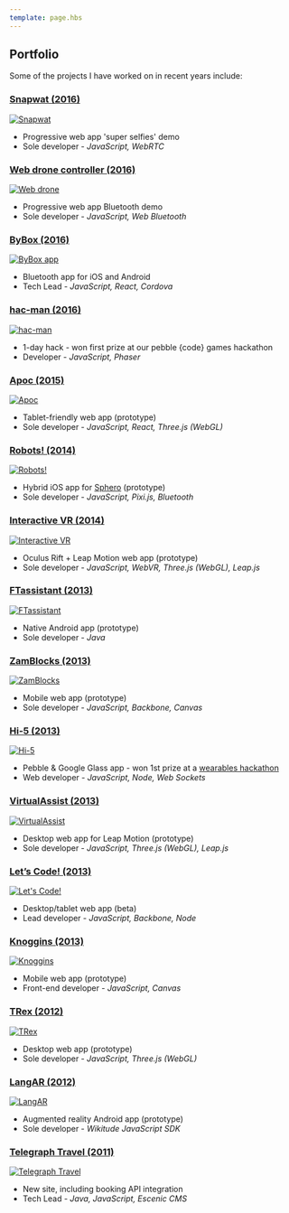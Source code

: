 ```yaml
---
template: page.hbs
---
```


## Portfolio

Some of the projects I have worked on in recent years include:

### [Snapwat (2016)](https://github.com/samsunginternet/snapwat)

[![Snapwat](/images/pages/portfolio/snapwat.png)](https://github.com/samsunginternet/snapwat)

* Progressive web app 'super selfies' demo
* Sole developer - *JavaScript, WebRTC*


### [Web drone controller (2016)](https://github.com/poshaughnessy/web-bluetooth-parrot-drone)

[![Web drone](/images/pages/portfolio/web-drone.png)](https://github.com/poshaughnessy/web-bluetooth-parrot-drone)

* Progressive web app Bluetooth demo 
* Sole developer - *JavaScript, Web Bluetooth*


### [ByBox (2016)](https://play.google.com/store/apps/details?id=com.bybox.stockonnect&hl=en_GB)

[![ByBox app](/images/pages/portfolio/ble-app.png)](https://play.google.com/store/apps/details?id=com.bybox.stockonnect&hl=en_GB)

* Bluetooth app for iOS and Android
* Tech Lead - *JavaScript, React, Cordova*


### [hac-man (2016)](http://pebblecode.com/hac-man/)

[![hac-man](/images/pages/portfolio/hac-man.png)](http://pebblecode.com/hac-man/)

* 1-day hack - won first prize at our pebble {code} games hackathon
* Developer - *JavaScript, Phaser*


### [Apoc (2015)](http://labs.pearson.com/prototypes/apoc/)

[![Apoc](/images/pages/portfolio/apoc.png)](http://labs.pearson.com/prototypes/apoc/)

* Tablet-friendly web app (prototype)
* Sole developer - *JavaScript, React, Three.js (WebGL)*


### [Robots! (2014)](http://labs.pearson.com/prototypes/robots/)

[![Robots!](/images/pages/portfolio/robots2.png)](http://labs.pearson.com/prototypes/robots/)

* Hybrid iOS app for [Sphero](http://www.gosphero.com/) (prototype)
* Sole developer - *JavaScript, Pixi.js, Bluetooth*


### [Interactive VR (2014)](http://labs.pearson.com/prototypes/interactive-vr/)

[![Interactive VR](/images/pages/portfolio/interactive-vr2.png)](http://labs.pearson.com/prototypes/interactive-vr/)

* Oculus Rift + Leap Motion web app (prototype)
* Sole developer - *JavaScript, WebVR, Three.js (WebGL), Leap.js*


### [FTassistant (2013)](http://labs.pearson.com/prototypes/ftassistant/)

[![FTassistant](/images/pages/portfolio/ftassistant2.png)](http://labs.pearson.com/prototypes/ftassistant/)

* Native Android app (prototype)
* Sole developer - *Java*


### [ZamBlocks (2013)](http://labs.pearson.com/prototypes/zamblocks-3/)

[![ZamBlocks](/images/pages/portfolio/zamblocks.png)](http://labs.pearson.com/prototypes/zamblocks-3/)

* Mobile web app (prototype)
* Sole developer - *JavaScript, Backbone, Canvas*


### [Hi-5 (2013)](http://labs.pearson.com/prototypes/hi-5/)

[![Hi-5](/images/pages/portfolio/hi5.png)](http://labs.pearson.com/prototypes/hi-5/)

* Pebble & Google Glass app - won 1st prize at a [wearables hackathon](https://www.eventbrite.co.uk/e/google-glass-and-wearables-hackathon-tickets-9260154371)
* Web developer - *JavaScript, Node, Web Sockets*


### [VirtualAssist (2013)](http://labs.pearson.com/prototypes/virtualassist/)

[![VirtualAssist](/images/pages/portfolio/virtualassist.png)](http://labs.pearson.com/prototypes/virtualassist/)

* Desktop web app for Leap Motion (prototype)
* Sole developer - *JavaScript, Three.js (WebGL), Leap.js*


### [Let’s Code! (2013)](http://labs.pearson.com/prototypes/lets-code/)

[![Let's Code!](/images/pages/portfolio/letscode.png)](http://labs.pearson.com/prototypes/lets-code/)

* Desktop/tablet web app (beta)
* Lead developer - *JavaScript, Backbone, Node*


### [Knoggins (2013)](http://labs.pearson.com/prototypes/knoggins/)

[![Knoggins](/images/pages/portfolio/knoggins.png)](http://labs.pearson.com/prototypes/knoggins/)

* Mobile web app (prototype)
* Front-end developer - *JavaScript, Canvas*


### [TRex (2012)](http://labs.pearson.com/prototypes/trex/)

[![TRex](/images/pages/portfolio/trex.png)](http://labs.pearson.com/prototypes/trex/)

* Desktop web app (prototype)
* Sole developer - *JavaScript, Three.js (WebGL)*


### [LangAR (2012)](http://labs.pearson.com/prototypes/langar-augmented-reality-talking-phrasebook/)

[![LangAR](/images/pages/portfolio/langar.jpg)](http://labs.pearson.com/prototypes/langar-augmented-reality-talking-phrasebook/)

* Augmented reality Android app (prototype) 
* Sole developer - *Wikitude JavaScript SDK*


### [Telegraph Travel (2011)](http://www.telegraph.co.uk/travel/)

[![Telegraph Travel](/images/pages/portfolio/telegraph-travel.png)](http://www.telegraph.co.uk/travel/)

* New site, including booking API integration
* Tech Lead - *Java, JavaScript, Escenic CMS*
